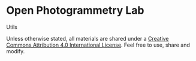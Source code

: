 # Open Photogrammetry Lab
Utils 


Unless otherwise stated, all materials are shared under a [Creative Commons Attribution 4.0 International License](http://creativecommons.org/licenses/by/4.0/).
Feel free to use, share and modify.
